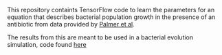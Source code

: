 This repository containts TensorFlow code to learn the parameters for an equation that describes bacterial population growth
in the presence of an antibiotic from data provided by [Palmer et al](http://dx.doi.org/10.1038/ncomms8385).

The results from this are meant to be used in a bacterial evolution simulation, code found [here](http://github.com/rhys-saldanha/comp3200-simulation)

